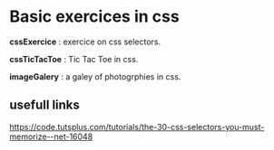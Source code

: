 # Basic exercices in css

**cssExercice** : exercice on css selectors.

**cssTicTacToe** : Tic Tac Toe in css.

**imageGalery** : a galey of photogrphies in css.

## usefull links

<https://code.tutsplus.com/tutorials/the-30-css-selectors-you-must-memorize--net-16048>